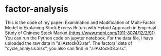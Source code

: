 # factor-analysis
This is the code of my paper: 
Examination and Modification of Multi-Factor Model in Explaining 
Stock Excess Return with Hybrid Approach in Empirical Study of Chinese Stock Market.(https://www.mdpi.com/1911-8074/12/2/91)
You can run the Python code on jupyter notebook. 
For the data file, I have uploaded the raw data in "allAstock03.rar". 
The factors' data of "cycle_analysis.xlsx", you also can find in "allAstock03.xlsx".
